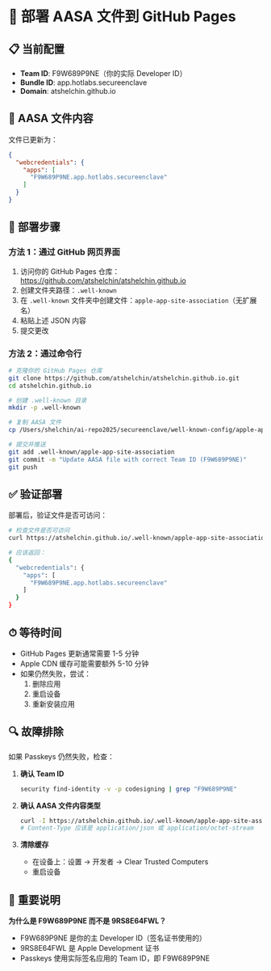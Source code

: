# 🚀 部署 AASA 文件到 GitHub Pages

## 📋 当前配置

- **Team ID**: F9W689P9NE（你的实际 Developer ID）
- **Bundle ID**: app.hotlabs.secureenclave
- **Domain**: atshelchin.github.io

## 📁 AASA 文件内容

文件已更新为：
```json
{
  "webcredentials": {
    "apps": [
      "F9W689P9NE.app.hotlabs.secureenclave"
    ]
  }
}
```

## 🔧 部署步骤

### 方法 1：通过 GitHub 网页界面

1. 访问你的 GitHub Pages 仓库：https://github.com/atshelchin/atshelchin.github.io
2. 创建文件夹路径：`.well-known`
3. 在 `.well-known` 文件夹中创建文件：`apple-app-site-association`（无扩展名）
4. 粘贴上述 JSON 内容
5. 提交更改

### 方法 2：通过命令行

```bash
# 克隆你的 GitHub Pages 仓库
git clone https://github.com/atshelchin/atshelchin.github.io.git
cd atshelchin.github.io

# 创建 .well-known 目录
mkdir -p .well-known

# 复制 AASA 文件
cp /Users/shelchin/ai-repo2025/secureenclave/well-known-config/apple-app-site-association .well-known/

# 提交并推送
git add .well-known/apple-app-site-association
git commit -m "Update AASA file with correct Team ID (F9W689P9NE)"
git push
```

## ✅ 验证部署

部署后，验证文件是否可访问：

```bash
# 检查文件是否可访问
curl https://atshelchin.github.io/.well-known/apple-app-site-association

# 应该返回：
{
  "webcredentials": {
    "apps": [
      "F9W689P9NE.app.hotlabs.secureenclave"
    ]
  }
}
```

## ⏱ 等待时间

- GitHub Pages 更新通常需要 1-5 分钟
- Apple CDN 缓存可能需要额外 5-10 分钟
- 如果仍然失败，尝试：
  1. 删除应用
  2. 重启设备
  3. 重新安装应用

## 🔍 故障排除

如果 Passkeys 仍然失败，检查：

1. **确认 Team ID**
   ```bash
   security find-identity -v -p codesigning | grep "F9W689P9NE"
   ```

2. **确认 AASA 文件内容类型**
   ```bash
   curl -I https://atshelchin.github.io/.well-known/apple-app-site-association
   # Content-Type 应该是 application/json 或 application/octet-stream
   ```

3. **清除缓存**
   - 在设备上：设置 → 开发者 → Clear Trusted Computers
   - 重启设备

## 📝 重要说明

**为什么是 F9W689P9NE 而不是 9RS8E64FWL？**

- F9W689P9NE 是你的主 Developer ID（签名证书使用的）
- 9RS8E64FWL 是 Apple Development 证书
- Passkeys 使用实际签名应用的 Team ID，即 F9W689P9NE